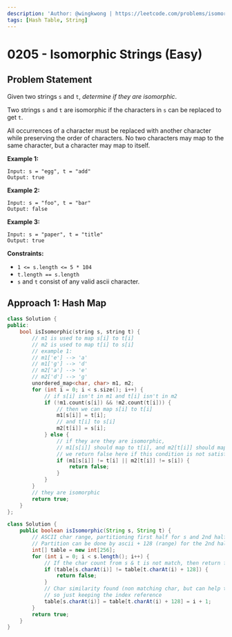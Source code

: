 ```yaml
---
description: 'Author: @wingkwong | https://leetcode.com/problems/isomorphic-strings/'
tags: [Hash Table, String]
---
```


# 0205 - Isomorphic Strings (Easy) 

## Problem Statement

Given two strings `s` and `t`, *determine if they are isomorphic*.

Two strings `s` and `t` are isomorphic if the characters in `s` can be replaced to get `t`.

All occurrences of a character must be replaced with another character while preserving the order of characters. No two characters may map to the same character, but a character may map to itself.

**Example 1:**

```
Input: s = "egg", t = "add"
Output: true
```

**Example 2:**

```
Input: s = "foo", t = "bar"
Output: false
```

**Example 3:**

```
Input: s = "paper", t = "title"
Output: true
```

**Constraints:**

- `1 <= s.length <= 5 * 104`
- `t.length == s.length`
- `s` and `t` consist of any valid ascii character.

## Approach 1: Hash Map

<Tabs>
<TabItem value="cpp" label="C++">
<SolutionAuthor name="@wingkwong"/>

```cpp
class Solution {
public:
    bool isIsomorphic(string s, string t) {
        // m1 is used to map s[i] to t[i]
        // m2 is used to map t[i] to s[i]
        // example 1:
        // m1['e'] --> 'a'
        // m1['g'] --> 'd'
        // m2['a'] --> 'e'
        // m2['d'] --> 'g'
        unordered_map<char, char> m1, m2;
        for (int i = 0; i < s.size(); i++) {
            // if s[i] isn't in m1 and t[i] isn't in m2
            if (!m1.count(s[i]) && !m2.count(t[i])) {
                // then we can map s[i] to t[i]
                m1[s[i]] = t[i];
                // and t[i] to s[i]
                m2[t[i]] = s[i];
            } else {
                // if they are they are isomorphic,
                // m1[s[i]] should map to t[i], and m2[t[i]] should map to s[i]
                // we return false here if this condition is not satisfied
                if (m1[s[i]] != t[i] || m2[t[i]] != s[i]) {
                    return false;
                }
            }
        }
        // they are isomorphic
        return true;
    }
};
```

</TabItem>

<TabItem value="java" label="Java">
<SolutionAuthor name="@vigneshshiv"/>

```java
class Solution {
    public boolean isIsomorphic(String s, String t) {
        // ASCII char range, partitioning first half for s and 2nd half for t.
        // Partition can be done by ascii + 128 (range) for the 2nd half. 
        int[] table = new int[256];
        for (int i = 0; i < s.length(); i++) {
            // If the char count from s & t is not match, then return false
            if (table[s.charAt(i)] != table[t.charAt(i) + 128]) {
                return false;
            }
            // Char similarity found (non matching char, but can help to transform to other char) 
            // so just keeping the index reference
            table[s.charAt(i)] = table[t.charAt(i) + 128] = i + 1;
        }
        return true;
    }
}
```

</TabItem>
</Tabs>